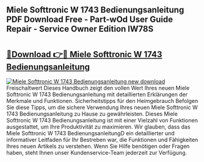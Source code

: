 ## Miele Softtronic W 1743 Bedienungsanleitung PDF Download Free - Part-wOd User Guide Repair - Service Owner Edition lW78S

# <h2><a href="http://df61nxa.blite.top/?on=Miele+Softtronic+W+1743+Bedienungsanleitung">🔗Download 👉🔴 Miele Softtronic W 1743 Bedienungsanleitung</a></h2>

[![Miele Softtronic W 1743 Bedienungsanleitung new download](https://i.imgur.com/lujVjoI.png)](http://df61nxa.blite.top/?on=Miele+Softtronic+W+1743+Bedienungsanleitung)
Freischaltwert Dieses Handbuch zeigt den vollen Wert Ihres neuen Miele Softtronic W 1743 Bedienungsanleitung mit detaillierten Erklärungen der Merkmale und Funktionen. Sicherheitstipps für den Heimgebrauch Befolgen Sie diese Tipps, um die sichere Verwendung Ihres neuen Miele Softtronic W 1743 Bedienungsanleitung zu Hause zu gewährleisten. Dieses Miele Softtronic W 1743 Bedienungsanleitung ist mit einer Vielzahl von Funktionen ausgestattet, um Ihre Produktivität zu maximieren. Wir glauben, dass das Miele Softtronic W 1743 BedienungsanleitungD ein detaillierter und informativer Leitfaden für Ihr Bestreben war, die Funktionen und Fähigkeiten Ihres neuen Artikels zu verstehen. Wenn Sie Hilfe benötigen oder Fragen haben, steht Ihnen unser Kundenservice-Team jederzeit zur Verfügung.
